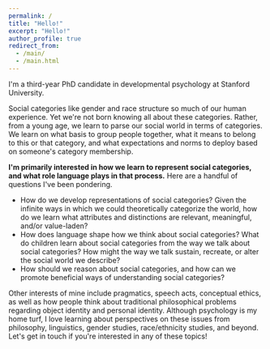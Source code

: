 ```yaml
---
permalink: /
title: "Hello!"
excerpt: "Hello!"
author_profile: true
redirect_from:
  - /main/
  - /main.html
---
```


I'm a third-year PhD candidate in developmental psychology at Stanford University.

Social categories like gender and race structure so much of our human experience. Yet we're not born knowing all about these categories. Rather, from a young age, we learn to parse our social world in terms of categories. We learn on what basis to group people together, what it means to belong to this or that category, and what expectations and norms to deploy based on someone's category membership.

**I'm primarily interested in how we learn to represent social categories, and what role language plays in that process.** Here are a handful of questions I've been pondering.
- How do we develop representations of social categories? Given the infinite ways in which we could theoretically categorize the world, how do we learn what attributes and distinctions are relevant, meaningful, and/or value-laden?
- How does language shape how we think about social categories? What do children learn about social categories from the way we talk about social categories? How might the way we talk sustain, recreate, or alter the social world we describe?
- How should we reason about social categories, and how can we promote beneficial ways of understanding social categories?

Other interests of mine include pragmatics, speech acts, conceptual ethics, as well as how people think about traditional philosophical problems regarding object identity and personal identity. Although psychology is my home turf, I love learning about perspectives on these issues from philosophy, linguistics, gender studies, race/ethnicity studies, and beyond. Let's get in touch if you're interested in any of these topics!
